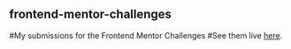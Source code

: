 ## frontend-mentor-challenges

#My submissions for the Frontend Mentor Challenges
#See them live [here](https://fervent-mayer-36e64f.netlify.com/).
